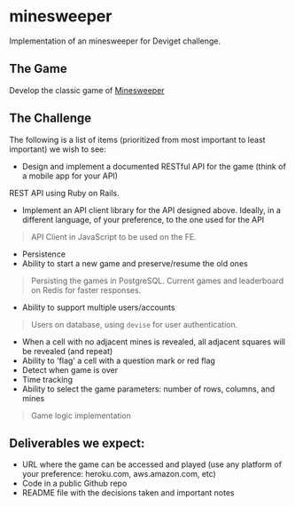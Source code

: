 # minesweeper

Implementation of an minesweeper for Deviget challenge.

## The Game
Develop the classic game of [Minesweeper](https://en.wikipedia.org/wiki/Minesweeper_(video_game))

## The Challenge
The following is a list of items (prioritized from most important to least important) we wish to see:

* Design and implement  a documented RESTful API for the game (think of a mobile app for your API)

REST API using Ruby on Rails.

* Implement an API client library for the API designed above. Ideally, in a different language, of your preference, to the one used for the API

> API Client in JavaScript to be used on the FE.

* Persistence
* Ability to start a new game and preserve/resume the old ones

> Persisting the games in PostgreSQL. Current games and leaderboard
on Redis for faster responses.

* Ability to support multiple users/accounts

> Users on database, using `devise` for user authentication.

* When a cell with no adjacent mines is revealed, all adjacent squares will be revealed (and repeat)
* Ability to 'flag' a cell with a question mark or red flag
* Detect when game is over
* Time tracking
* Ability to select the game parameters: number of rows, columns, and mines

> Game logic implementation
 
## Deliverables we expect:
* URL where the game can be accessed and played (use any platform of your preference: heroku.com, aws.amazon.com, etc)
* Code in a public Github repo
* README file with the decisions taken and important notes
